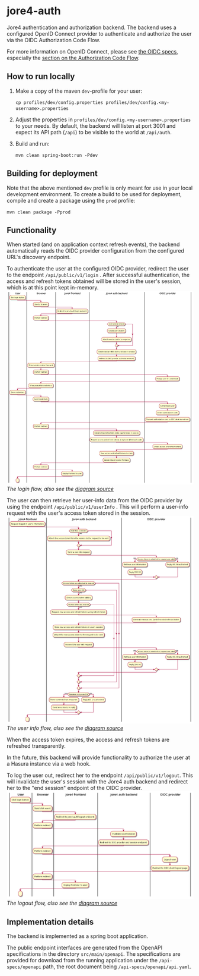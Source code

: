 # jore4-auth
Jore4 authentication and authorization backend. The backend uses a configured OpenID Connect provider to authenticate
and authorize the user via the OIDC Authorization Code Flow.

For more information on OpenID Connect, please see
[the OIDC specs](https://openid.net/specs/openid-connect-core-1_0.html), especially the
[section on the Authorization Code Flow](https://openid.net/specs/openid-connect-core-1_0.html#CodeFlowAuth).


## How to run locally

1. Make a copy of the maven `dev`-profile for your user:
    ```
    cp profiles/dev/config.properties profiles/dev/config.<my-username>.properties
    ```


2. Adjust the properties in `profiles/dev/config.<my-username>.properties` to your needs. By default, the backend
   will listen at port 3001 and expect its API path (`/api`) to be visible to the world at `/api/auth`.


3. Build and run:
    ```
    mvn clean spring-boot:run -Pdev
    ```


## Building for deployment

Note that the above mentioned `dev` profile is only meant for use in your local development environment. To create a
build to be used for deployment, compile and create a package using the `prod` profile:
```
mvn clean package -Pprod
```


## Functionality

When started (and on application context refresh events), the backend automatically reads the OIDC provider
configuration from the configured URL's discovery endpoint.

To authenticate the user at the configured OIDC provider, redirect the user to the endpoint
`/api/public/v1/login` . After successful authentication, the access and refresh tokens obtained will be
stored in the user's session, which is at this point kept in-memory.
![login flow](https://github.com/HSLdevcom/jore4/blob/main/wiki/images/auth-login.png?raw=true)
*The login flow, also see the
[diagram source](https://github.com/HSLdevcom/jore4/blob/main/wiki/images/auth-login.puml)*

The user can then retrieve her user-info data from the OIDC provider by using the endpoint
`/api/public/v1/userInfo` . This will perform a user-info request with the user's access token stored in the session.
![user info flow](https://github.com/HSLdevcom/jore4/blob/main/wiki/images/auth-userinfo.png?raw=true)
*The user info flow, also see the
[diagram source](https://github.com/HSLdevcom/jore4/blob/main/wiki/images/auth-userinfo.puml)*

When the access token expires, the access and refresh tokens are refreshed transparently.

In the future, this backend will provide functionality to authorize the user at a Hasura instance via a web
hook.

To log the user out, redirect her to the endpoint `/api/public/v1/logout`. This will invalidate the user's session with
the Jore4 auth backend and redirect her to the "end session" endpoint of the OIDC provider.
![logout flow](https://github.com/HSLdevcom/jore4/blob/main/wiki/images/auth-logout.png?raw=true)
*The logout flow, also see the
[diagram source](https://github.com/HSLdevcom/jore4/blob/main/wiki/images/auth-logout.puml)*


## Implementation details

The backend is implemented as a spring boot application.

The public endpoint interfaces are generated from the OpenAPI specifications in the directory `src/main/openapi`. The
specifications are provided for download from the running application under the `/api-specs/openapi` path, the root
document being `/api-specs/openapi/api.yaml`.
